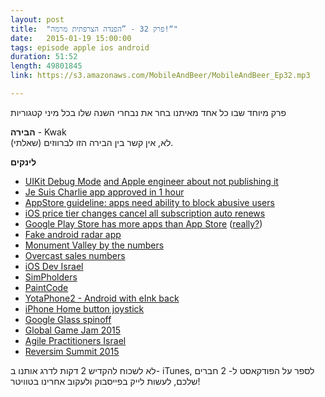```yaml
---
layout: post
title:  "פרק 32 - ”הפנדה הצרפתית מרמה!“"
date:   2015-01-19 15:00:00
tags: episode apple ios android
duration: 51:52
length: 49801845
link: https://s3.amazonaws.com/MobileAndBeer/MobileAndBeer_Ep32.mp3

---
```


פרק מיוחד שבו כל אחד מאיתנו בחר את נבחרי השנה שלו בכל מיני קטגוריות

**הבירה** - Kwak  
לא, אין קשר בין הבירה הזו לברווזים (שאלתי).

**לינקים**

* [UIKit Debug Mode](http://petersteinberger.com/blog/2015/uikit-debug-mode/) [and Apple engineer about not publishing it](https://twitter.com/andy_matuschak/status/553576869098823683)
* [Je Suis Charlie app approved in 1 hour](http://9to5mac.com/2015/01/12/je-suis-charlie-app/)
* [AppStore guideline: apps need ability to block abusive users](https://twitter.com/micheletitolo/status/554699158058049536)
* [iOS price tier changes cancel all subscription auto renews](https://twitter.com/tomroyal/status/555360547735359488)
* [Google Play Store has more apps than App Store](http://blog.appfigures.com/app-stores-growth-accelerates-in-2014/) ([really?](https://www.apple.com/pr/library/2015/01/08App-Store-Rings-in-2015-with-New-Records.html))
* [Fake android radar app](https://news.ycombinator.com/item?id=8845236)
* [Monument Valley by the numbers](https://static1.squarespace.com/static/527b69fbe4b0febeee4fc9f7/t/54b80483e4b0f32f8253d06c/1421345934518/?format=1000w)
* [Overcast sales numbers](http://www.marco.org/2015/01/15/overcast-sales-numbers)
* [iOS Dev Israel](https://www.facebook.com/groups/iosdevil)
* [SimPholders](http://simpholders.com)
* [PaintCode](http://www.paintcodeapp.com)
* [YotaPhone2 - Android with eInk back](http://www.androidcentral.com/e-ink-paradise-flip-side-yotaphone-2)
* [iPhone Home button joystick](http://www.macrumors.com/2015/01/15/iphone-home-button-joystick/)
* [Google Glass spinoff](http://www.aol.com/article/2015/01/15/google-to-stop-consumer-sales-of-glass-to-redesign-device/21130515/)
* [Global Game Jam 2015](http://globalgamejam.org/2015/jam-sites?country=IL)
* [Agile Practitioners Israel](http://apilconf.com)
* [Reversim Summit 2015](http://summit2015.reversim.com/wishes)


לא לשכוח להקדיש 2 דקות לדרג אותנו ב- iTunes, לספר על הפודקאסט ל- 2 חברים שלכם, לעשות לייק בפייסבוק ולעקוב אחרינו בטוויטר!
